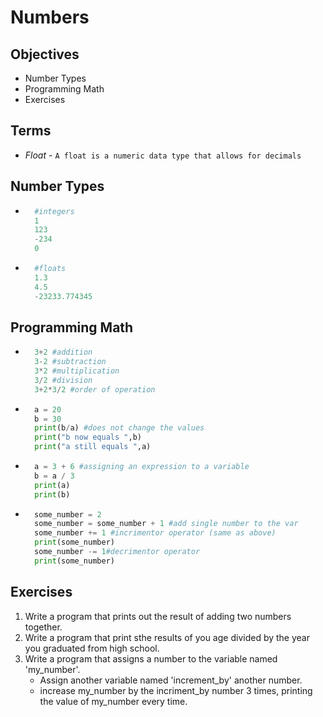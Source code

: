 # Numbers

## Objectives
- Number Types
- Programming Math
- Exercises

## Terms
- *Float* - `A float is a numeric data type that allows for decimals`
## Number Types
- ```python
    #integers
    1
    123
    -234
    0
- ```python
    #floats
    1.3
    4.5
    -23233.774345
## Programming Math

- ```python
    3+2 #addition
    3-2 #subtraction
    3*2 #multiplication
    3/2 #division
    3+2*3/2 #order of operation

- ```python
    a = 20
    b = 30
    print(b/a) #does not change the values
    print("b now equals ",b)
    print("a still equals ",a)
- ```python
    a = 3 + 6 #assigning an expression to a variable
    b = a / 3 
    print(a)
    print(b)
- ```python
    some_number = 2
    some_number = some_number + 1 #add single number to the var
    some_number += 1 #incrimentor operator (same as above)
    print(some_number)
    some_number -= 1#decrimentor operator
    print(some_number)

## Exercises
1. Write a program that prints out the result of adding two numbers together.
2. Write a program that print sthe results of you age divided by the year you graduated from high school.
3. Write a program that assigns a number to the variable named 'my_number'.
    - Assign another variable named 'increment_by' another number.
    - increase my_number by the incriment_by number 3 times, printing the value of my_number every time. 